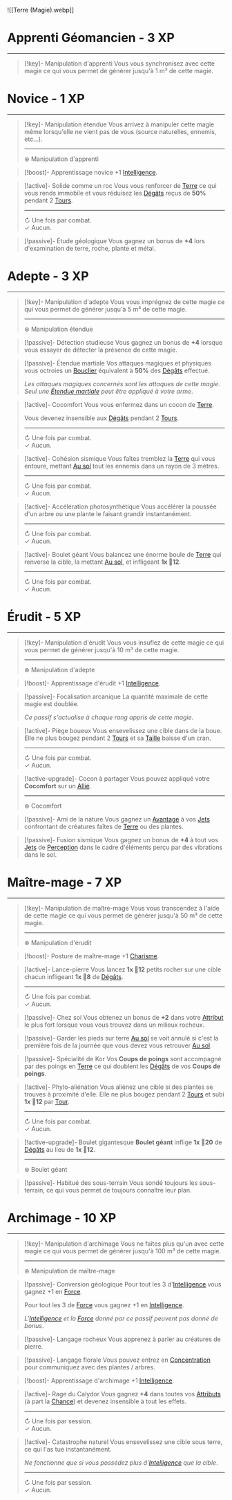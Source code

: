 ![[Terre (Magie).webp]]

# Apprenti Géomancien - 3 XP
---
>[!key]- Manipulation d'apprenti
>Vous vous synchronisez avec cette magie ce qui vous permet de générer jusqu'à 1 m³ de cette magie.
>

# Novice - 1 XP
---
>[!key]- Manipulation étendue
>Vous arrivez à manipuler cette magie même lorsqu'elle ne vient pas de vous (source naturelles, ennemis, etc...).
>
>---
>⊛ Manipulation d'apprenti

>[!boost]- Apprentissage novice
>+1 [Intelligence]().

>[!active]- Solide comme un roc
>Vous vous renforcer de [Terre]() ce qui vous rends immobile et vous réduisez les [Dégâts]() reçus de **50%** pendant 2 [Tours]().
>
>---
>↻ Une fois par combat.  
>✓ Aucun.

>[!passive]- Étude géologique
>Vous gagnez un bonus de **+4** lors d'examination de terre, roche, plante et métal.

# Adepte - 3 XP
---
>[!key]- Manipulation d'adepte
>Vous vous imprégnez de cette magie ce qui vous permet de générer jusqu'à 5 m³ de cette magie.
>
>---
>⊛ Manipulation étendue

>[!passive]- Détection studieuse
>Vous gagnez un bonus de **+4** lorsque vous essayer de détecter la présence de cette magie.

>[!passive]- Étendue martiale
>Vos attaques magiques et physiques vous octroies un [Bouclier]() équivalent à **50%** des [Dégâts]() effectué.
>
>*Les attaques magiques concernés sont les attaques de cette magie*.
>*Seul une [Étendue martiale]() peut être appliqué à votre arme*.

>[!active]- Cocomfort
>Vous vous enfermez dans un cocon de [Terre]().
>
>Vous devenez insensible aux [Dégâts]() pendant 2 [Tours]().
>
>---
>↻ Une fois par combat.  
>✓ Aucun.
	
>[!active]- Cohésion sismique
>Vous faîtes tremblez la [Terre]() qui vous entoure, mettant [Au sol]() tout les ennemis dans un rayon de 3 mètres.
>
>---
>↻ Une fois par combat.  
>✓ Aucun.

>[!active]- Accélération photosynthétique
>Vous accélérer la poussée d'un arbre ou une plante le faisant grandir instantanément.
>
>---
>↻ Une fois par combat.  
>✓ Aucun.

>[!active]- Boulet géant
>Vous balancez une énorme boule de [Terre]() qui renverse la cible, la mettant [Au sol](), et infligeant **1x 🎲12**.
>
>---
>↻ Une fois par combat.  
>✓ Aucun.
# Érudit - 5 XP
---
>[!key]- Manipulation d'érudit
>Vous vous insuflez de cette magie ce qui vous permet de générer jusqu'à 10 m³ de cette magie.
>
>---
>⊛ Manipulation d'adepte

>[!boost]- Apprentissage d'érudit
>+1 [Intelligence]().

>[!passive]- Focalisation arcanique
>La quantité maximale de cette magie est doublée.
>
>*Ce passif s'actualise à chaque rang appris de cette magie*.

>[!active]- Piège boueux
>Vous ensevelissez une cible dans de la boue. Elle ne plus bougez pendant 2 [Tours]() et sa [Taille]() baisse d'un cran.
>
>---
>↻ Une fois par combat.  
>✓ Aucun.

>[!active-upgrade]- Cocon à partager
>Vous pouvez appliqué votre **Cocomfort** sur un [Allié]().
>
>---
>⊛ Cocomfort

>[!passive]- Ami de la nature
>Vous gagnez un [Avantage]() à vos [Jets]() confrontant de créatures faîtes de [Terre]() ou des plantes.

>[!passive]- Fusion sismique
>Vous gagnez un bonus de **+4** à tout vos [Jets]() de [Perception]() dans le cadre d'éléments perçu par des vibrations dans le sol.

# Maître-mage - 7 XP
---
>[!key]- Manipulation de maître-mage
>Vous vous transcendez à l'aide de cette magie ce qui vous permet de générer jusqu'à 50 m³ de cette magie.
>
>---
>⊛ Manipulation d'érudit

>[!boost]- Posture de maître-mage
>+1 [Charisme]().

>[!active]- Lance-pierre
>Vous lancez **1x 🎲12** petits rocher sur une cible chacun infligeant **1x 🎲8** de [Dégâts]().
>
>---
>↻ Une fois par combat.  
>✓ Aucun.

>[!passive]- Chez soi
>Vous obtenez un bonus de **+2** dans votre [Attribut]() le plus fort lorsque vous vous trouvez dans un milieux rocheux.

>[!passive]- Garder les pieds sur terre
>[Au sol]() se voit annulé si c'est la première fois de la journée que vous devez vous retrouver [Au sol]().

>[!passive]- Spécialité de Kor
>Vos **Coups de poings** sont accompagné par des poings en [Terre]() ce qui doublent les [Dégâts]() de vos **Coups de poings**.

>[!active]- Phylo-aliénation
>Vous aliénez une cible si des plantes se trouves à proximité d'elle. Elle ne plus bougez pendant 2 [Tours]() et subi **1x 🎲12** par [Tour](). 
>
>---
>↻ Une fois par combat.  
>✓ Aucun.

>[!active-upgrade]- Boulet gigantesque
>**Boulet géant** inflige **1x 🎲20** de [Dégâts]() au lieu de **1x 🎲12**.
>
>---
>⊛ Boulet géant

>[!passive]- Habitué des sous-terrain
>Vous sondé toujours les sous-terrain, ce qui vous permet de toujours connaître leur plan.

# Archimage - 10 XP
---
>[!key]- Manipulation d'archimage
>Vous ne faîtes plus qu'un avec cette magie ce qui vous permet de générer jusqu'à 100 m³ de cette magie.
>
>---
>⊛ Manipulation de maître-mage

>[!passive]- Conversion géologique
>Pour tout les 3 d'[Intelligence]() vous gagnez +1 en [Force]().
>
>Pour tout les 3 de [Force]() vous gagnez +1 en [Intelligence]().
>
>*L'[Intelligence]() et la [Force]() donné par ce passif peuvent pas donné de bonus*.

>[!passive]- Langage rocheux
>Vous apprenez à parler au créatures de pierre.

>[!passive]- Langage florale 
>Vous pouvez entrez en [Concentration]() pour communiquez avec des plantes / arbres.

>[!boost]- Apprentissage d'archimage
>+1 [Intelligence]().

>[!active]- Rage du Calydor
>Vous gagnez **+4** dans toutes vos [Attributs]() (à part la [Chance]()) et devenez insensible à tout les effets.
>
>---
>↻ Une fois par session.  
>✓ Aucun.

>[!active]- Catastrophe naturel
>Vous ensevelissez une cible sous terre, ce qui l'as tue instantanément.
>
>*Ne fonctionne que si vous possédez plus d'[Intelligence]() que la cible*.
>
>---
>↻ Une fois par session.  
>✓ Aucun.